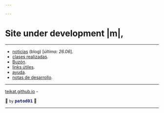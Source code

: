 ```yaml
---

---
```


<link rel="icon" href="etc/icon.png">

# Site under development |m|,

---

- [noticias][] (blog) [*última: 26.06*]<span oncopy="aww()">.</span>
- [clases realizadas][clases].
- [Buzón][box].
- [links útiles][links].
- [ayuda][].
- [notas de desarrollo][dev].

---

[teikat.github.io][teikat] - <span id="herobrine"></span>

:ghost: `by`
<a href="myself" style="color: midnightblue; font-family: monospace; text-decoration: none; font-weight: bold;">
patod01</a> :ghost:

[teikat]: https://teikat.github.io

---

[noticias]: notice
[box]: buzon.md
[clases]: clases.md
[links]: links.md
[ayuda]: help
[dev]: dev

<script type="text/javascript" src="/herobrine.js"></script>
